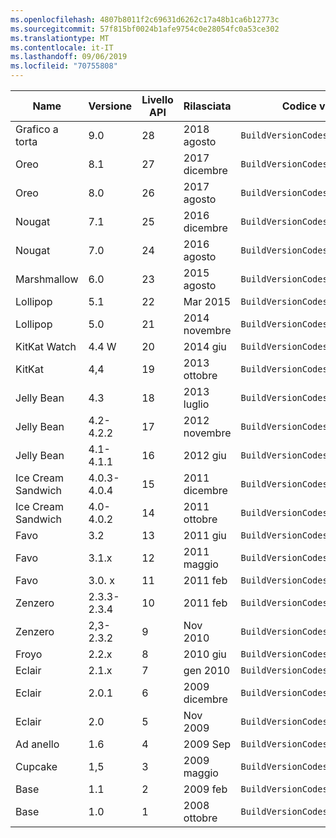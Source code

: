 ```yaml
---
ms.openlocfilehash: 4807b8011f2c69631d6262c17a48b1ca6b12773c
ms.sourcegitcommit: 57f815bf0024b1afe9754c0e28054fc0a53ce302
ms.translationtype: MT
ms.contentlocale: it-IT
ms.lasthandoff: 09/06/2019
ms.locfileid: "70755808"
---
```


|Name|Versione|Livello API|Rilasciata|Codice versione build|
|--- |--- |--- |--- |--- |
|Grafico a torta|9.0|28|2018 agosto|`BuildVersionCodes.P`|
|Oreo|8.1|27|2017 dicembre|`BuildVersionCodes.OMr1`|
|Oreo|8.0|26|2017 agosto|`BuildVersionCodes.O`|
|Nougat|7.1|25|2016 dicembre|`BuildVersionCodes.NMr1`|
|Nougat|7.0|24|2016 agosto|`BuildVersionCodes.N`|
|Marshmallow|6.0|23|2015 agosto|`BuildVersionCodes.M`|
|Lollipop|5.1|22|Mar 2015|`BuildVersionCodes.LollipopMr1`|
|Lollipop|5.0|21|2014 novembre|`BuildVersionCodes.Lollipop`|
|KitKat Watch|4.4 W|20|2014 giu|`BuildVersionCodes.KitKatWatch`|
|KitKat|4,4|19|2013 ottobre|`BuildVersionCodes.KitKat`|
|Jelly Bean|4.3|18|2013 luglio|`BuildVersionCodes.JellyBeanMr2`|
|Jelly Bean|4.2-4.2.2|17|2012 novembre|`BuildVersionCodes.JellyBeanMr1`|
|Jelly Bean|4.1-4.1.1|16|2012 giu|`BuildVersionCodes.JellyBean`|
|Ice Cream Sandwich|4.0.3-4.0.4|15|2011 dicembre|`BuildVersionCodes.IceCreamSandwichMr1`|
|Ice Cream Sandwich|4.0-4.0.2|14|2011 ottobre|`BuildVersionCodes.IceCreamSandwich`|
|Favo|3.2|13|2011 giu|`BuildVersionCodes.HoneyCombMr2`|
|Favo|3.1.x|12|2011 maggio|`BuildVersionCodes.HoneyCombMr1`|
|Favo|3.0. x|11|2011 feb|`BuildVersionCodes.HoneyComb`|
|Zenzero|2.3.3-2.3.4|10|2011 feb|`BuildVersionCodes.GingerBreadMr1`|
|Zenzero|2,3-2.3.2|9|Nov 2010|`BuildVersionCodes.GingerBread`|
|Froyo|2.2.x|8|2010 giu|`BuildVersionCodes.Froyo`|
|Eclair|2.1.x|7|gen 2010|`BuildVersionCodes.EclairMr1`|
|Eclair|2.0.1|6|2009 dicembre|`BuildVersionCodes.Eclair01`|
|Eclair|2.0|5|Nov 2009|`BuildVersionCodes.Eclair`|
|Ad anello|1.6|4|2009 Sep|`BuildVersionCodes.Donut`|
|Cupcake|1,5|3|2009 maggio|`BuildVersionCodes.Cupcake`|
|Base|1.1|2|2009 feb|`BuildVersionCodes.Base11`|
|Base|1.0|1|2008 ottobre|`BuildVersionCodes.Base`|
